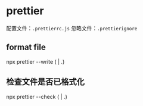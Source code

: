 # prettier

配置文件：`.prettierrc.js`
忽略文件：`.prettierignore`

## format file

npx prettier --write (<filename> | .)

## 检查文件是否已格式化

npx prettier --check (<filename> | .)
